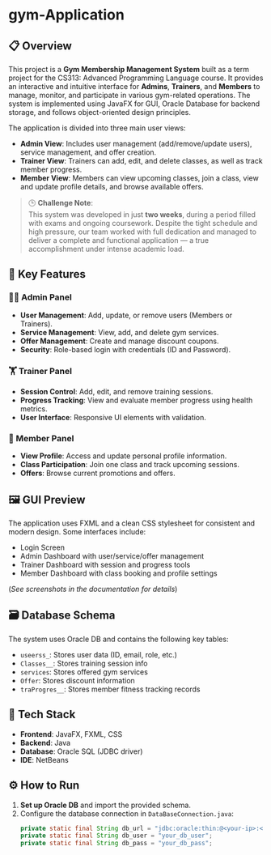 # gym-Application

## 📋 Overview

This project is a **Gym Membership Management System** built as a term project for the CS313: Advanced Programming Language course. It provides an interactive and intuitive interface for **Admins**, **Trainers**, and **Members** to manage, monitor, and participate in various gym-related operations. The system is implemented using JavaFX for GUI, Oracle Database for backend storage, and follows object-oriented design principles.

The application is divided into three main user views:
- **Admin View**: Includes user management (add/remove/update users), service management, and offer creation.
- **Trainer View**: Trainers can add, edit, and delete classes, as well as track member progress.
- **Member View**: Members can view upcoming classes, join a class, view and update profile details, and browse available offers.

> 🕒 **Challenge Note**:  
> This system was developed in just **two weeks**, during a period filled with exams and ongoing coursework. Despite the tight schedule and high pressure, our team worked with full dedication and managed to deliver a complete and functional application — a true accomplishment under intense academic load.


## 🎯 Key Features

### 👨‍💼 Admin Panel
- **User Management**: Add, update, or remove users (Members or Trainers).
- **Service Management**: View, add, and delete gym services.
- **Offer Management**: Create and manage discount coupons.
- **Security**: Role-based login with credentials (ID and Password).

### 🏋️ Trainer Panel
- **Session Control**: Add, edit, and remove training sessions.
- **Progress Tracking**: View and evaluate member progress using health metrics.
- **User Interface**: Responsive UI elements with validation.

### 🙋 Member Panel
- **View Profile**: Access and update personal profile information.
- **Class Participation**: Join one class and track upcoming sessions.
- **Offers**: Browse current promotions and offers.

## 🖼️ GUI Preview

The application uses FXML and a clean CSS stylesheet for consistent and modern design. Some interfaces include:

- Login Screen
- Admin Dashboard with user/service/offer management
- Trainer Dashboard with session and progress tools
- Member Dashboard with class booking and profile settings

(*See screenshots in the documentation for details*)

## 🗃️ Database Schema

The system uses Oracle DB and contains the following key tables:

- `useerss_`: Stores user data (ID, email, role, etc.)
- `Classes__`: Stores training session info
- `services`: Stores offered gym services
- `Offer`: Stores discount information
- `traProgres__`: Stores member fitness tracking records

## 🔌 Tech Stack

- **Frontend**: JavaFX, FXML, CSS
- **Backend**: Java
- **Database**: Oracle SQL (JDBC driver)
- **IDE**: NetBeans

## ⚙️ How to Run

1. **Set up Oracle DB** and import the provided schema.
2. Configure the database connection in `DataBaseConnection.java`:
   ```java
   private static final String db_url = "jdbc:oracle:thin:@<your-ip>:<port>:<sid>";
   private static final String db_user = "your_db_user";
   private static final String db_pass = "your_db_pass";
